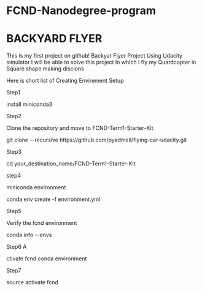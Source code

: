 # FCND-Nanodegree-program
# BACKYARD FLYER
This is my first project on github!
          Backyar Flyer Project
Using Udacity simulator I will be able to solve this project In which I fly my Quardcopter in Square shape making discions
 
Here is short list of Creating Envirement Setup

Step1
<p>install miniconda3</p>
Step2
<p>Clone the repository and move to FCND-Term1-Starter-Kit</p>
<p>git clone --recursive https://github.com/pyadmell/flying-car-udacity.git </p>
Step3
<p>cd your_destination_name/FCND-Term1-Starter-Kit</p>
step4
<p>miniconda environment</p>
<p>conda env create -f environment.yml</p>
Step5
<p>Verify the fcnd environment</p>
<p>conda info --envs</p>
Step6
A<p>ctivate fcnd conda environment</p>
Step7
<p>source activate fcnd</p>
